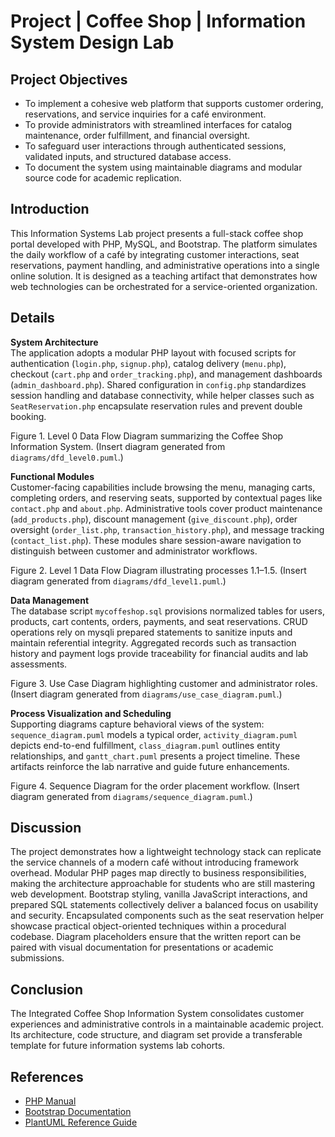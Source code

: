 # Project | Coffee Shop | Information System Design Lab

## Project Objectives

- To implement a cohesive web platform that supports customer ordering, reservations, and service inquiries for a café environment.
- To provide administrators with streamlined interfaces for catalog maintenance, order fulfillment, and financial oversight.
- To safeguard user interactions through authenticated sessions, validated inputs, and structured database access.
- To document the system using maintainable diagrams and modular source code for academic replication.

## Introduction

This Information Systems Lab project presents a full-stack coffee shop portal developed with PHP, MySQL, and Bootstrap. The platform simulates the daily workflow of a café by integrating customer interactions, seat reservations, payment handling, and administrative operations into a single online solution. It is designed as a teaching artifact that demonstrates how web technologies can be orchestrated for a service-oriented organization.

## Details

**System Architecture**  
The application adopts a modular PHP layout with focused scripts for authentication (`login.php`, `signup.php`), catalog delivery (`menu.php`), checkout (`cart.php` and `order_tracking.php`), and management dashboards (`admin_dashboard.php`). Shared configuration in `config.php` standardizes session handling and database connectivity, while helper classes such as `SeatReservation.php` encapsulate reservation rules and prevent double booking.

Figure 1. Level 0 Data Flow Diagram summarizing the Coffee Shop Information System. (Insert diagram generated from `diagrams/dfd_level0.puml`.)

**Functional Modules**  
Customer-facing capabilities include browsing the menu, managing carts, completing orders, and reserving seats, supported by contextual pages like `contact.php` and `about.php`. Administrative tools cover product maintenance (`add_products.php`), discount management (`give_discount.php`), order oversight (`order_list.php`, `transaction_history.php`), and message tracking (`contact_list.php`). These modules share session-aware navigation to distinguish between customer and administrator workflows.

Figure 2. Level 1 Data Flow Diagram illustrating processes 1.1–1.5. (Insert diagram generated from `diagrams/dfd_level1.puml`.)

**Data Management**  
The database script `mycoffeshop.sql` provisions normalized tables for users, products, cart contents, orders, payments, and seat reservations. CRUD operations rely on mysqli prepared statements to sanitize inputs and maintain referential integrity. Aggregated records such as transaction history and payment logs provide traceability for financial audits and lab assessments.

Figure 3. Use Case Diagram highlighting customer and administrator roles. (Insert diagram generated from `diagrams/use_case_diagram.puml`.)

**Process Visualization and Scheduling**  
Supporting diagrams capture behavioral views of the system: `sequence_diagram.puml` models a typical order, `activity_diagram.puml` depicts end-to-end fulfillment, `class_diagram.puml` outlines entity relationships, and `gantt_chart.puml` presents a project timeline. These artifacts reinforce the lab narrative and guide future enhancements.

Figure 4. Sequence Diagram for the order placement workflow. (Insert diagram generated from `diagrams/sequence_diagram.puml`.)

## Discussion

The project demonstrates how a lightweight technology stack can replicate the service channels of a modern café without introducing framework overhead. Modular PHP pages map directly to business responsibilities, making the architecture approachable for students who are still mastering web development. Bootstrap styling, vanilla JavaScript interactions, and prepared SQL statements collectively deliver a balanced focus on usability and security. Encapsulated components such as the seat reservation helper showcase practical object-oriented techniques within a procedural codebase. Diagram placeholders ensure that the written report can be paired with visual documentation for presentations or academic submissions.

## Conclusion

The Integrated Coffee Shop Information System consolidates customer experiences and administrative controls in a maintainable academic project. Its architecture, code structure, and diagram set provide a transferable template for future information systems lab cohorts.

## References

- [PHP Manual](https://www.php.net/manual/en/)
- [Bootstrap Documentation](https://getbootstrap.com/docs/5.0/getting-started/introduction/)
- [PlantUML Reference Guide](https://plantuml.com/)
